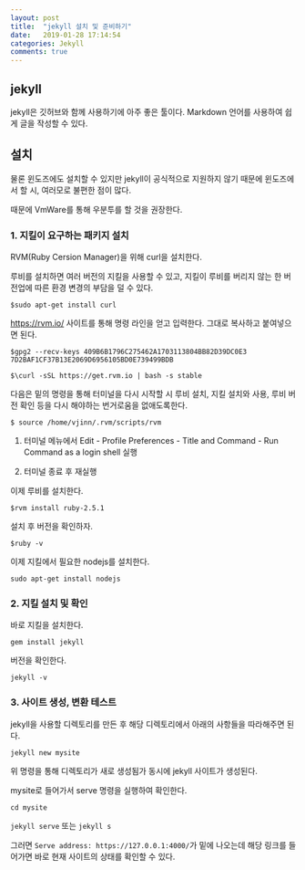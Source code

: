 ```yaml
---
layout: post
title:  "jekyll 설치 및 준비하기"
date:   2019-01-28 17:14:54
categories: Jekyll
comments: true
---
```


## jekyll

jekyll은 깃허브와 함께 사용하기에 아주 좋은 툴이다. Markdown 언어를 사용하여 쉽게 글을 작성할 수 있다.  

## 설치

물론 윈도즈에도 설치할 수 있지만 jekyll이 공식적으로 지원하지 않기 때문에 윈도즈에서 할 시, 여러모로 불편한 점이 많다.  

때문에 VmWare를 통해 우분투를 할 것을 권장한다.

### 1. 지킬이 요구하는 패키지 설치
RVM(Ruby Cersion Manager)을 위해 curl을 설치한다.  

루비를 설치하면 여러 버전의 지킬을 사용할 수 있고, 지킬이 루비를 버리지 않는 한 버전업에 따른 환경 변경의 부담을 덜 수 있다.

`$sudo apt-get install curl`  


<https://rvm.io/> 사이트를 통해 명령 라인을 얻고 입력한다. 그대로 복사하고 붙여넣으면 된다.  

`$gpg2 --recv-keys 409B6B1796C275462A1703113804BB82D39DC0E3 7D2BAF1CF37B13E2069D6956105BD0E739499BDB`  

`$\curl -sSL https://get.rvm.io | bash -s stable`  


다음은 밑의 명령을 통해 터미널을 다시 시작할 시 루비 설치, 지킬 설치와 사용, 루비 버전 확인 등을 다시 해야하는 번거로움을 없애도록한다.  

`$ source /home/vjinn/.rvm/scripts/rvm`  


1. 터미널 메뉴에서 Edit - Profile Preferences - Title and Command - Run Command as a login shell 실행  

2. 터미널 종료 후 재실행  

이제 루비를 설치한다.  

`$rvm install ruby-2.5.1`  


설치 후 버전을 확인하자.  

`$ruby -v`  


이제 지킬에서 필요한 nodejs를 설치한다.  

`sudo apt-get install nodejs`  

### 2. 지킬 설치 및 확인

바로 지킬을 설치한다.   

`gem install jekyll`  


버전을 확인한다.  

`jekyll -v`  

### 3. 사이트 생성, 변환 테스트

jekyll을 사용할 디렉토리를 만든 후 해당 디렉토리에서 아래의 사항들을 따라해주면 된다.  

`jekyll new mysite`  


위 명령을 통해 디렉토리가 새로 생성됨가 동시에 jekyll 사이트가 생성된다.  

mysite로 들어가서 serve 명령을 실행하여 확인한다.  

`cd mysite`  

`jekyll serve` 또는 `jekyll s`  

그러면 `Serve address: https://127.0.0.1:4000/`가 밑에 나오는데 해당 링크를 들어가면 바로 현재 사이트의 상태를 확인할 수 있다.  

